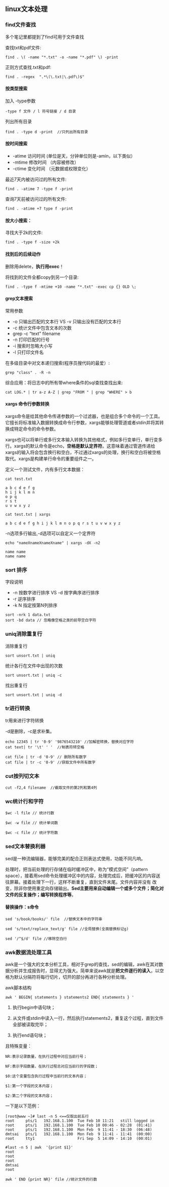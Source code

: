 ## linux文本处理

### find文件查找
多个笔记里都提到了find可用于文件查找

查找txt和pdf文件:

```
find . \( -name "*.txt" -o -name "*.pdf" \) -print
```

正则方式查找.txt和pdf:

```
find . -regex  ".*\(\.txt|\.pdf\)$"
```

#### 按类型搜索

加入 -type参数

```
-type f 文件 / l 符号链接 / d 目录
```

列出所有目录

```
find . -type d -print  //只列出所有目录
```


#### 按时间搜索
 - -atime 访问时间 (单位是天，分钟单位则是-amin，以下类似）
 - -mtime 修改时间 （内容被修改）
 - -ctime 变化时间 （元数据或权限变化）


最近7天内被访问过的所有文件:

```
find . -atime 7 -type f -print
```

查询7天前被访问过的所有文件:

```
find . -atime +7 type f -print
```


#### 按大小搜索：
寻找大于2k的文件:

```
find . -type f -size +2k
```

#### 找到后的后续动作
删除用delete，**执行用exec**！

将找到的文件全都copy到另一个目录:

```
find . -type f -mtime +10 -name "*.txt" -exec cp {} OLD \;
```

#### grep文本搜索
常用参数

 - -o 只输出匹配的文本行 VS -v 只输出没有匹配的文本行
 - -c 统计文件中包含文本的次数
 - grep -c “text” filename
 - -n 打印匹配的行号
 - -i 搜索时忽略大小写
 - -l 只打印文件名


在多级目录中对文本递归搜索(程序员搜代码的最爱）:

```
grep "class" . -R -n
```

综合应用：将日志中的所有带where条件的sql查找查找出来:

```
cat LOG.* | tr a-z A-Z | grep "FROM " | grep "WHERE" > b
```

#### xargs 命令行参数转换
xargs命令是给其他命令传递参数的一个过滤器，也是组合多个命令的一个工具。它擅长将标准输入数据转换成命令行参数，xargs能够处理管道或者stdin并将其转换成特定命令的命令参数。

xargs也可以将单行或多行文本输入转换为其他格式，例如多行变单行，单行变多行。xargs的默认命令是echo，**空格是默认定界符**。这意味着通过管道传递给xargs的输入将会包含换行和空白，不过通过xargs的处理，换行和空白将被空格取代。xargs是构建单行命令的重要组件之一。

定义一个测试文件，内有多行文本数据：

```
cat test.txt

a b c d e f g
h i j k l m n
o p q
r s t
u v w x y z
```

```
cat test.txt | xargs

a b c d e f g h i j k l m n o p q r s t u v w x y z
```


-n选项多行输出,-d选项可以自定义一个定界符

```
echo "nameXnameXnameXname" | xargs -dX -n2

name name
name name
```

###  sort 排序
字段说明

 - -n 按数字进行排序 VS -d 按字典序进行排序
 - -r 逆序排序
 - -k N 指定按第N列排序

```
sort -nrk 1 data.txt
sort -bd data // 忽略像空格之类的前导空白字符
```

### uniq消除重复行
消除重复行

```
sort unsort.txt | uniq
```

统计各行在文件中出现的次数

```
sort unsort.txt | uniq -c
```

找出重复行

```
sort unsort.txt | uniq -d
```

### tr进行转换
tr用来进行字符转换


-d是删除，-c是求补集。

```
echo 12345 | tr '0-9' '9876543210' //加解密转换，替换对应字符
cat text| tr '\t' ' '  //制表符转空格

cat file | tr -d '0-9' // 删除所有数字
cat file | tr -c '0-9' //获取文件中所有数字

```

### cut按列切文本

```
cut -f2,4 filename  //截取文件的第2列和第4列
```


### wc统计行和字符

```
$wc -l file // 统计行数

$wc -w file // 统计单词数

$wc -c file // 统计字符数
```

### sed文本替换利器
sed是一种流编辑器，能够完美的配合正则表达式使用，功能不同凡响。

处理时，把当前处理的行存储在临时缓冲区中，称为“模式空间”（pattern space），接着用sed命令处理缓冲区中的内容，处理完成后，把缓冲区的内容送往屏幕。接着处理下一行，这样不断重复，直到文件末尾。文件内容并没有 改变，除非你使用重定向存储输出。**Sed主要用来自动编辑一个或多个文件；简化对文件的反复操作；编写转换程序等**。

#### 替换操作：s命令

```
sed 's/book/books/' file  //替换文本中的字符串

sed 's/text/replace_text/g' file //全局替换(全面替换标记g)

sed '/^$/d' file //移除空白行
```


### awk数据流处理工具
awk是一个强大的文本分析工具，相对于grep的查找，sed的编辑，awk在其对数据分析并生成报告时，显得尤为强大。简单来说awk就是**把文件逐行的读入**，以空格为默认分隔符将每行切片，切开的部分再进行各种分析处理。

awk脚本结构

```
awk ' BEGIN{ statements } statements2 END{ statements } '
```

1. 执行begin中语句块；

2. 从文件或stdin中读入一行，然后执行statements2，重复这个过程，直到文件全部被读取完毕；

3. 执行end语句块；

且特殊变量：

```
NR:表示记录数量，在执行过程中对应当前行号；

NF:表示字段数量，在执行过程总对应当前行的字段数；

$0:这个变量包含执行过程中当前行的文本内容；

$1:第一个字段的文本内容；

$2:第二个字段的文本内容；
```

一下是以下范例：

```
[root@www ~]# last -n 5 <==仅取出前五行
root     pts/1   192.168.1.100  Tue Feb 10 11:21   still logged in
root     pts/1   192.168.1.100  Tue Feb 10 00:46 - 02:28  (01:41)
root     pts/1   192.168.1.100  Mon Feb  9 11:41 - 18:30  (06:48)
dmtsai   pts/1   192.168.1.100  Mon Feb  9 11:41 - 11:41  (00:00)
root     tty1                   Fri Sep  5 14:09 - 14:10  (00:01)

#last -n 5 | awk  '{print $1}'
root
root
root
dmtsai
root

awk ' END {print NR}' file //统计文件的行数

```
